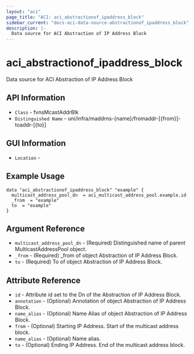 ```yaml
---
layout: "aci"
page_title: "ACI: aci_abstractionof_ipaddress_block"
sidebar_current: "docs-aci-data-source-abstractionof_ipaddress_block"
description: |-
  Data source for ACI Abstraction of IP Address Block
---
```


# aci_abstractionof_ipaddress_block #

Data source for ACI Abstraction of IP Address Block


## API Information ##

* `Class` - fvnsMcastAddrBlk
* `Distinguished Name` - uni/infra/maddrns-{name}/fromaddr-[{from}]-toaddr-[{to}]

## GUI Information ##

* `Location` - 



## Example Usage ##

```hcl
data "aci_abstractionof_ipaddress_block" "example" {
  multicast_address_pool_dn  = aci_multicast_address_pool.example.id
  _from  = "example"
  to  = "example"
}
```

## Argument Reference ##

* `multicast_address_pool_dn` - (Required) Distinguished name of parent MulticastAddressPool object.
* `_from` - (Required) _from of object Abstraction of IP Address Block.
* `to` - (Required) To of object Abstraction of IP Address Block.

## Attribute Reference ##
* `id` - Attribute id set to the Dn of the Abstraction of IP Address Block.
* `annotation` - (Optional) Annotation of object Abstraction of IP Address Block.
* `name_alias` - (Optional) Name Alias of object Abstraction of IP Address Block.
* `from` - (Optional) Starting IP Address. Start of the multicast address block.
* `name_alias` - (Optional) Name alias. 
* `to` - (Optional) Ending IP Address. End of the multicast address block.
